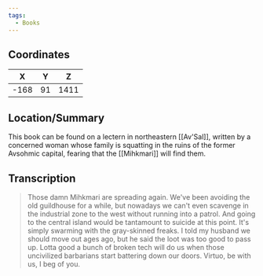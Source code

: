 ```yaml
---
tags:
  - Books
---
```


## Coordinates
| **X** | **Y** | **Z** |
| :---: | :---: | :---: |
| -168  |  91   | 1411  |

## Location/Summary
This book can be found on a lectern in northeastern [[Av'Sal]], written by a concerned woman whose family is squatting in the ruins of the former Avsohmic capital, fearing that the [[Mihkmari]] will find them.

## Transcription
> Those damn Mihkmari are spreading again. We've been avoiding the old guildhouse for a while, but nowadays we can't even scavenge in the industrial zone to the west without running into a patrol. And going to the central island would be tantamount to suicide at this point. It's simply swarming with the gray-skinned freaks. I told my husband we should move out ages ago, but he said the loot was too good to pass up. Lotta good a bunch of broken tech will do us when those uncivilized barbarians start battering down our doors. Virtuo, be with us, I beg of you.

